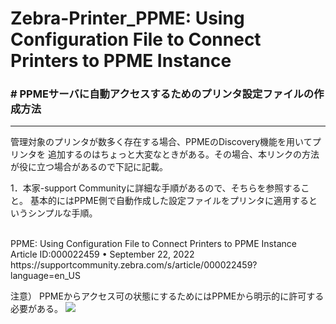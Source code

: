 # Zebra-Printer_PPME: Using Configuration File to Connect Printers to PPME Instance
### # PPMEサーバに自動アクセスするためのプリンタ設定ファイルの作成方法

---

 管理対象のプリンタが数多く存在する場合、PPMEのDiscovery機能を用いてプリンタを
 追加するのはちょっと大変なときがある。その場合、本リンクの方法が役に立つ場合があるので下記に記載。

 1．本家-support Communityに詳細な手順があるので、そちらを参照すること。  基本的にはPPME側で自動作成した設定ファイルをプリンタに適用するというシンプルな手順。  

<br>
PPME: Using Configuration File to Connect Printers to PPME Instance  
Article ID:000022459  •  September 22, 2022   
https://supportcommunity.zebra.com/s/article/000022459?language=en_US  

<br>

 注意） PPMEからアクセス可の状態にするためにはPPMEから明示的に許可する必要がある。
 ![](https://supportcommunity.zebra.com/servlet/rtaImage?eid=ka16S000000OStn&feoid=00N0H00000K2Eou&refid=0EM6S000005YWnp)
